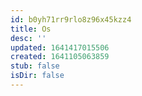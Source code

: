 ```yaml
---
id: b0yh71rr9rlo8z96x45kzz4
title: Os
desc: ''
updated: 1641417015506
created: 1641105063859
stub: false
isDir: false
---
```



